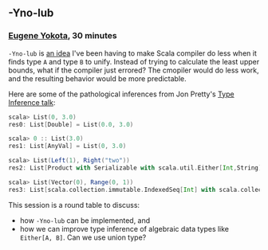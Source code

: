 ## -Yno-lub

### [Eugene Yokota](https://twitter.com/eed3si9n), 30 minutes

`-Yno-lub` is [an idea](https://i.imgflip.com/qtafl.jpg) I've been having to
make Scala compiler do less when it finds type `A` and type `B` to unify.
Instead of trying to calculate the least upper bounds, what if the compiler
just errored? The cmopiler would do less work, and the resulting behavior would
be more predictable.

Here are some of the pathological inferences from Jon Pretty's [Type Inference
talk](http://rapture.io/talks/inference/boston.html):

```scala
scala> List(0, 3.0)
res0: List[Double] = List(0.0, 3.0)

scala> 0 :: List(3.0)
res1: List[AnyVal] = List(0, 3.0)

scala> List(Left(1), Right("two"))
res2: List[Product with Serializable with scala.util.Either[Int,String]] = List(Left(1), Right(two))

scala> List(Vector(0), Range(0, 1))
res3: List[scala.collection.immutable.IndexedSeq[Int] with scala.collection.AbstractSeq[Int] with Serializable with scala.collection.CustomParallelizable[Int,scala.collection.parallel.immutable.ParSeq[Int] with Serializable{def seq: scala.collection.immutable.IndexedSeq[Int] with scala.collection.AbstractSeq[Int] with Serializable with scala.collection.CustomParallelizable[Int,scala.collection.parallel.immutable.ParSeq[Int] with Serializable]{def dropRight(n: Int): scala.collection.immutable.IndexedSeq[Int] with scala.collection.AbstractSeq[Int] with Serializable; def takeRight(n: Int): scala.collection.immutable.IndexedSeq[Int] with scala.collection.AbstractSeq[Int] with Serializable; def drop(n: Int): scala.collection.immutable.IndexedSeq[Int] with scala.collection.AbstractSeq[Int] wi...
```

This session is a round table to discuss:

- how `-Yno-lub` can be implemented, and
- how we can improve type inference of algebraic data types like `Either[A,
  B]`. Can we use union type?

